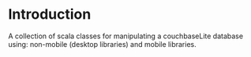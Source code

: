 # Introduction
A collection of scala classes for manipulating a couchbaseLite database using: non-mobile 
(desktop libraries) and mobile libraries.


